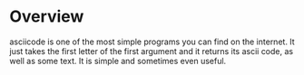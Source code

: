# Overview
asciicode is one of the most simple programs you can find on the internet. It just takes the first letter of the first argument and it returns its ascii code, as well as some text. It is simple and sometimes even useful.
